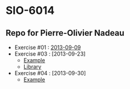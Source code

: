 SIO-6014
====================

Repo for Pierre-Olivier Nadeau
---------------------

-	Exercise #01 : [2013-09-09](https://github.com/EachOnSet/SIO6014_Exercices/tree/master/ex_01)
-	Exercise #03 : [2013-09-23]
	*	[Example](https://github.com/EachOnSet/SIO6014_Exercices/tree/master/ex_03)
	*	[Library](https://github.com/EachOnSet/output_library)
-	Exercise #04 : [2013-09-30]
	*	[Example](https://github.com/EachOnSet/todo_mvc)

